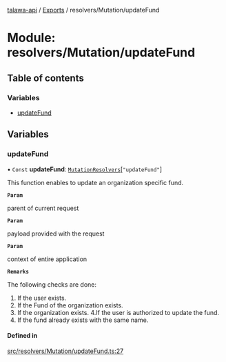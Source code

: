 [talawa-api](../README.md) / [Exports](../modules.md) / resolvers/Mutation/updateFund

# Module: resolvers/Mutation/updateFund

## Table of contents

### Variables

- [updateFund](resolvers_Mutation_updateFund.md#updatefund)

## Variables

### updateFund

• `Const` **updateFund**: [`MutationResolvers`](types_generatedGraphQLTypes.md#mutationresolvers)[``"updateFund"``]

This function enables to update an organization specific fund.

**`Param`**

parent of current request

**`Param`**

payload provided with the request

**`Param`**

context of entire application

**`Remarks`**

The following checks are done:
1. If the user exists.
2. If the Fund of the organization exists.
3. If the organization exists.
4.If the user is authorized to update the fund.
5. If the fund already exists with the same name.

#### Defined in

[src/resolvers/Mutation/updateFund.ts:27](https://github.com/PalisadoesFoundation/talawa-api/blob/3eeb2af/src/resolvers/Mutation/updateFund.ts#L27)
